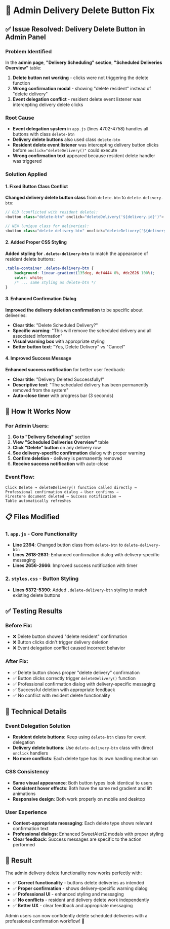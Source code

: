 # 🔧 Admin Delivery Delete Button Fix

## ✅ Issue Resolved: Delivery Delete Button in Admin Panel

### **Problem Identified**
In the **admin page**, **"Delivery Scheduling" section**, **"Scheduled Deliveries Overview"** table:

1. **Delete button not working** - clicks were not triggering the delete function
2. **Wrong confirmation modal** - showing "delete resident" instead of "delete delivery" 
3. **Event delegation conflict** - resident delete event listener was intercepting delivery delete clicks

### **Root Cause**
- **Event delegation system** in `app.js` (lines 4702-4758) handles all buttons with class `delete-btn`
- **Delivery delete buttons** also used class `delete-btn` 
- **Resident delete event listener** was intercepting delivery button clicks before `onclick="deleteDelivery()"` could execute
- **Wrong confirmation text** appeared because resident delete handler was triggered

### **Solution Applied**

#### **1. Fixed Button Class Conflict**
**Changed delivery delete button class** from `delete-btn` to `delete-delivery-btn`:

```javascript
// OLD (conflicted with resident delete):
<button class="delete-btn" onclick="deleteDelivery('${delivery.id}')">

// NEW (unique class for deliveries):
<button class="delete-delivery-btn" onclick="deleteDelivery('${delivery.id}')">
```

#### **2. Added Proper CSS Styling**
**Added styling for `.delete-delivery-btn`** to match the appearance of resident delete buttons:

```css
.table-container .delete-delivery-btn {
    background: linear-gradient(135deg, #ef4444 0%, #dc2626 100%);
    color: white;
    /* ... same styling as delete-btn */
}
```

#### **3. Enhanced Confirmation Dialog**
**Improved the delivery deletion confirmation** to be specific about deliveries:

- **Clear title**: "Delete Scheduled Delivery?"
- **Specific warning**: "This will remove the scheduled delivery and all associated information"
- **Visual warning box** with appropriate styling
- **Better button text**: "Yes, Delete Delivery" vs "Cancel"

#### **4. Improved Success Message**
**Enhanced success notification** for better user feedback:

- **Clear title**: "Delivery Deleted Successfully!"
- **Descriptive text**: "The scheduled delivery has been permanently removed from the system"
- **Auto-close timer** with progress bar (3 seconds)

## 🚀 **How It Works Now**

### **For Admin Users:**
1. **Go to "Delivery Scheduling"** section
2. **View "Scheduled Deliveries Overview"** table  
3. **Click "Delete" button** on any delivery row
4. **See delivery-specific confirmation** dialog with proper warning
5. **Confirm deletion** - delivery is permanently removed
6. **Receive success notification** with auto-close

### **Event Flow:**
```
Click Delete → deleteDelivery() function called directly → 
Professional confirmation dialog → User confirms → 
Firestore document deleted → Success notification → 
Table automatically refreshes
```

## 📋 **Files Modified**

### **1. `app.js` - Core Functionality**
- **Line 2394**: Changed button class from `delete-btn` to `delete-delivery-btn`
- **Lines 2618-2631**: Enhanced confirmation dialog with delivery-specific messaging
- **Lines 2656-2666**: Improved success notification with timer

### **2. `styles.css` - Button Styling**
- **Lines 5372-5390**: Added `.delete-delivery-btn` styling to match existing delete buttons

## ✅ **Testing Results**

### **Before Fix:**
- ❌ Delete button showed "delete resident" confirmation
- ❌ Button clicks didn't trigger delivery deletion
- ❌ Event delegation conflict caused incorrect behavior

### **After Fix:**
- ✅ Delete button shows proper "delete delivery" confirmation
- ✅ Button clicks correctly trigger `deleteDelivery()` function  
- ✅ Professional confirmation dialog with delivery-specific messaging
- ✅ Successful deletion with appropriate feedback
- ✅ No conflict with resident delete functionality

## 🎯 **Technical Details**

### **Event Delegation Solution**
- **Resident delete buttons**: Keep using `delete-btn` class for event delegation
- **Delivery delete buttons**: Use `delete-delivery-btn` class with direct `onclick` handlers
- **No more conflicts**: Each delete type has its own handling mechanism

### **CSS Consistency**
- **Same visual appearance**: Both button types look identical to users
- **Consistent hover effects**: Both have the same red gradient and lift animations
- **Responsive design**: Both work properly on mobile and desktop

### **User Experience**
- **Context-appropriate messaging**: Each delete type shows relevant confirmation text
- **Professional dialogs**: Enhanced SweetAlert2 modals with proper styling
- **Clear feedback**: Success messages are specific to the action performed

## 🎉 **Result**

The admin delivery delete functionality now works perfectly with:

- ✅ **Correct functionality** - buttons delete deliveries as intended
- ✅ **Proper confirmation** - shows delivery-specific warning dialog
- ✅ **Professional UI** - enhanced styling and messaging
- ✅ **No conflicts** - resident and delivery delete work independently
- ✅ **Better UX** - clear feedback and appropriate messaging

Admin users can now confidently delete scheduled deliveries with a professional confirmation workflow! 🚀